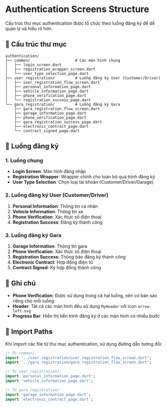 # Authentication Screens Structure

Cấu trúc thư mục authentication được tổ chức theo luồng đăng ký để dễ quản lý và hiểu rõ hơn.

## 📁 Cấu trúc thư mục

```
authentication/
├── common/                    # Các màn hình chung
│   ├── login_screen.dart
│   ├── registration_wrapper_screen.dart
│   └── user_type_selection_page.dart
├── user_registration/         # Luồng đăng ký User (Customer/Driver)
│   ├── user_registration_flow_screen.dart
│   ├── personal_information_page.dart
│   ├── vehicle_information_page.dart
│   ├── phone_verification_page.dart
│   └── registration_success_page.dart
└── gara_registration/         # Luồng đăng ký Gara
    ├── gara_registration_flow_screen.dart
    ├── garage_information_page.dart
    ├── phone_verification_page.dart
    ├── gara_registration_success_page.dart
    ├── electronic_contract_page.dart
    └── contract_signed_page.dart
```

## 🔄 Luồng đăng ký

### 1. Luồng chung
- **Login Screen**: Màn hình đăng nhập
- **Registration Wrapper**: Wrapper chính cho toàn bộ quá trình đăng ký
- **User Type Selection**: Chọn loại tài khoản (Customer/Driver/Garage)

### 2. Luồng đăng ký User (Customer/Driver)
1. **Personal Information**: Thông tin cá nhân
2. **Vehicle Information**: Thông tin xe
3. **Phone Verification**: Xác thực số điện thoại
4. **Registration Success**: Đăng ký thành công

### 3. Luồng đăng ký Gara
1. **Garage Information**: Thông tin gara
2. **Phone Verification**: Xác thực số điện thoại
3. **Registration Success**: Thông báo đăng ký thành công
4. **Electronic Contract**: Hợp đồng điện tử
5. **Contract Signed**: Ký hợp đồng thành công

## 📝 Ghi chú

- **Phone Verification**: Được sử dụng trong cả hai luồng, nên có bản sao riêng cho mỗi luồng
- **Header**: Tất cả các màn hình đều sử dụng `MyHeader` với icon `arrow-left.svg`
- **Progress Bar**: Hiển thị tiến trình đăng ký ở các màn hình có nhiều bước

## 🔧 Import Paths

Khi import các file từ thư mục authentication, sử dụng đường dẫn tương đối:

```dart
// Từ common/
import '../user_registration/user_registration_flow_screen.dart';
import '../gara_registration/gara_registration_flow_screen.dart';

// Từ user_registration/
import 'personal_information_page.dart';
import 'vehicle_information_page.dart';

// Từ gara_registration/
import 'garage_information_page.dart';
import 'electronic_contract_page.dart';
```
